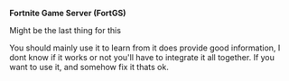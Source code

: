  **Fortnite Game Server (FortGS)**

Might be the last thing for this

You should mainly use it to learn from it does provide good information, I dont know if it works or not you'll have to integrate it all together. If you want to use it, and somehow fix it
thats ok.


